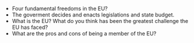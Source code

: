 - Four fundamental freedoms in the EU?
- The goverment decides and enacts legislations and state budget.
- What is the EU? What do you think has been the greatest challenge the EU has faced?
- What are the pros and cons of being a member of the EU?

